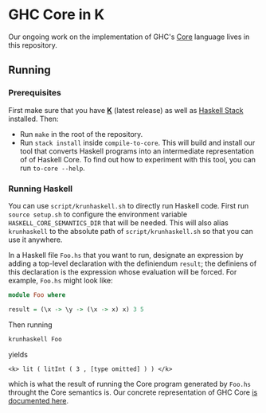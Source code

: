 # GHC Core in **K**

Our ongoing work on the implementation of GHC's
[Core](https://ghc.haskell.org/trac/ghc/wiki/Commentary/Compiler/CoreSynType)
language lives in this repository.

## Running

### Prerequisites

First make sure that you have [**K**](https://github.com/kframework/k) (latest
release) as well as [Haskell
Stack](https://docs.haskellstack.org/en/stable/README/) installed. Then:

* Run `make` in the root of the repository.
* Run `stack install` inside `compile-to-core`. This will build and install
our tool that converts Haskell programs into an intermediate representation of
of Haskell Core. To find out how to experiment with this tool, you can run
`to-core --help`.

### Running Haskell

You can use `script/krunhaskell.sh` to directly run Haskell code. First run
`source setup.sh` to configure the environment variable
`HASKELL_CORE_SEMANTICS_DIR` that will be needed. This will also alias
`krunhaskell` to the absolute path of `script/krunhaskell.sh` so that you can
use it anywhere.

In a Haskell file `Foo.hs` that you want to run, designate an expression by
adding a top-level declaration with the definiendum `result`; the definiens of
this declaration is the expression whose evaluation will be forced. For example,
`Foo.hs` might look like:
```haskell
module Foo where

result = (\x -> \y -> (\x -> x) x) 3 5
```
Then running
```bash
krunhaskell Foo
```
yields
```
<k> lit ( litInt ( 3 , [type omitted] ) ) </k>
```
which is what the result of running the Core program generated by `Foo.hs`
throught the Core semantics is. Our concrete representation of GHC Core [is
documented
here](https://github.com/kframework/haskell-core-semantics/blob/master/compile-to-core/README.md).
